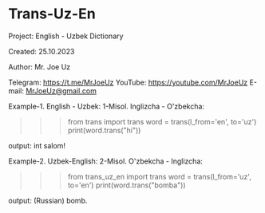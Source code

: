 # Trans-Uz-En
Project: English - Uzbek Dictionary

Created: 25.10.2023

Author: Mr. Joe Uz

Telegram:
https://t.me/MrJoeUz
YouTube:
https://youtube.com/MrJoeUz
E-mail:
MrJoeUz@gmail.com
     
Example-1. English - Uzbek:
1-Misol. Inglizcha - O'zbekcha:

>>> from trans import trans
>>> word = trans(l_from='en', to='uz')
>>> print(word.trans("hi"))

output: int salom!

Example-2. Uzbek-English:
2-Misol. O'zbekcha - Inglizcha:

>>> from trans_uz_en import trans
>>> word = trans(l_from='uz', to='en')
>>> print(word.trans("bomba"))
    
output: (Russian) bomb.
